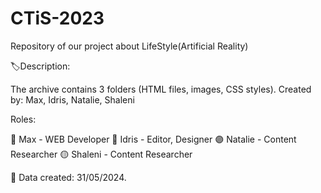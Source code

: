 # CTiS-2023
Repository of our project about LifeStyle(Artificial Reality)


🏷️Description:

The archive contains 3 folders (HTML files, images, CSS styles).
Created by: Max, Idris, Natalie, Shaleni

Roles:

🔴 Max - WEB Developer
🔵 Idris - Editor, Designer
🟣 Natalie - Content Researcher
🟡 Shaleni - Content Researcher

📆 Data created: 31/05/2024.

